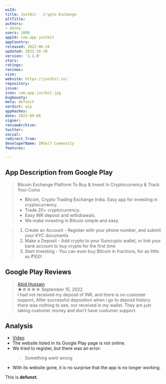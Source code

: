 ```yaml
---
wsId: 
title: JustBit - Crypto Exchange
altTitle: 
authors:
- danny
users: 1000
appId: com.app.justbit
appCountry: 
released: 2022-06-24
updated: 2022-10-20
version: '1.1.0'
stars: 
ratings: 
reviews: 
size: 
website: https://justbit.in/
repository: 
issue: 
icon: com.app.justbit.jpg
bugbounty: 
meta: defunct
verdict: wip
appHashes: 
date: 2023-09-06
signer: 
reviewArchive: 
twitter: 
social: 
redirect_from: 
developerName: IMSelf Community
features: 

---
```


## App Description from Google Play

> Bitcoin Exchange Platform To Buy & Invest In Cryptocurrency & Track Your Coins
> 
> - Bitcoin, Crypto Trading Exchange India. Easy app for investing in cryptocurrency.
> - Trade 20+ cryptocurrency.
> - Easy INR deposit and withdrawals.
> - We make investing in Bitcoin simple and easy.

> 1. Create an Account - Register with your phone number, and submit your KYC documents
> 2. Make a Deposit - Add crypto to your Suncrypto wallet, or link your bank account to buy crypto for the first time
> 3. Start Investing - You can even buy Bitcoin in fractions, for as little as ₹100!

## Google Play Reviews

> [Abid Hussain](https://play.google.com/store/apps/details?id=com.app.justbit&gl=in)<br>
  ★☆☆☆☆ September 15, 2022 <br>
       I had not received my deposit of INR, and there is no customer support, After successful deposition when i go to deposit history there was nothing to see, nor received in my wallet. They are just taking customer money and don't have customer support.

## Analysis 

- [Video](https://twitter.com/BitcoinWalletz/status/1699264589060616511)
- The website listed in its Google Play page is not online.
- We tried to register, but there was an error:
  > Something went wrong
- With its website gone, it is no surprise that the app is no longer working. 

This is **defunct**.
